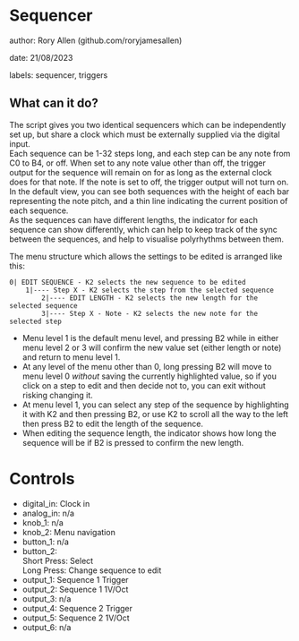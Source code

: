 # Sequencer

author: Rory Allen (github.com/roryjamesallen)

date: 21/08/2023

labels: sequencer, triggers

## What can it do?
The script gives you two identical sequencers which can be independently set up, but share a clock which must be externally supplied via the digital input.  
Each sequence can be 1-32 steps long, and each step can be any note from C0 to B4, or off. When set to any note value other than off, the trigger output for the sequence will remain on for as long as the external clock does for that note. If the note is set to off, the trigger output will not turn on.  
In the default view, you can see both sequences with the height of each bar representing the note pitch, and a thin line indicating the current position of each sequence.  
As the sequences can have different lengths, the indicator for each sequence can show differently, which can help to keep track of the sync between the sequences, and help to visualise polyrhythms between them.

The menu structure which allows the settings to be edited is arranged like this:
```
0| EDIT SEQUENCE - K2 selects the new sequence to be edited
    1|---- Step X - K2 selects the step from the selected sequence
        2|---- EDIT LENGTH - K2 selects the new length for the selected sequence
        3|---- Step X - Note - K2 selects the new note for the selected step
```
- Menu level 1 is the default menu level, and pressing B2 while in either menu level 2 or 3 will confirm the new value set (either length or note) and return to menu level 1.
- At any level of the menu other than 0, long pressing B2 will move to menu level 0 *without* saving the currently highlighted value, so if you click on a step to edit and then decide not to, you can exit without risking changing it.  
- At menu level 1, you can select any step of the sequence by highlighting it with K2 and then pressing B2, or use K2 to scroll all the way to the left then press B2 to edit the length of the sequence.  
- When editing the sequence length, the indicator shows how long the sequence will be if B2 is pressed to confirm the new length.

# Controls
- digital_in: Clock in
- analog_in: n/a
- knob_1: n/a
- knob_2: Menu navigation
- button_1: n/a
- button_2:  
  Short Press: Select  
  Long Press: Change sequence to edit
- output_1: Sequence 1 Trigger
- output_2: Sequence 1 1V/Oct
- output_3: n/a
- output_4: Sequence 2 Trigger
- output_5: Sequence 2 1V/Oct
- output_6: n/a
